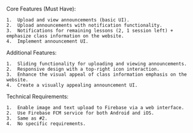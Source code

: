 Core Features (Must Have):

	1.	Upload and view announcements (basic UI).
	2.	Upload announcements with notification functionality.
	3.	Notifications for remaining lessons (2, 1 session left) + emphasize class information on the website.
	4.	Implement announcement UI.

Additional Features:

	1.	Sliding functionality for uploading and viewing announcements.
	2.	Responsive design with a top-right icon interaction.
	3.	Enhance the visual appeal of class information emphasis on the website.
	4.	Create a visually appealing announcement UI.

Technical Requirements:

	1.	Enable image and text upload to Firebase via a web interface.
	2.	Use Firebase FCM service for both Android and iOS.
	3.	Same as #2.
	4.	No specific requirements.

